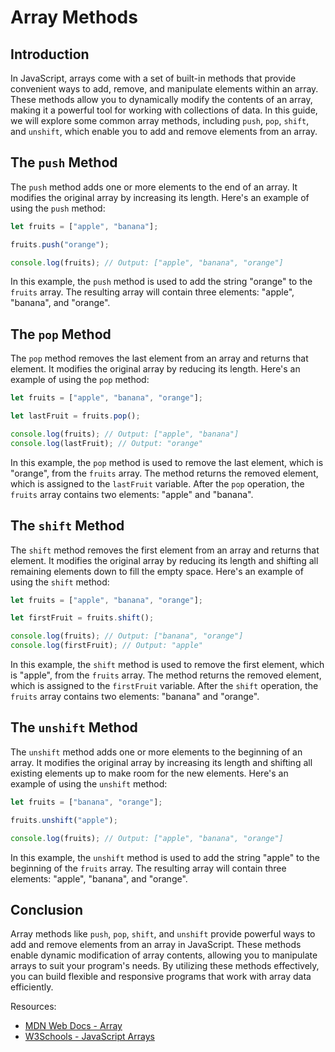 # Array Methods

## Introduction

In JavaScript, arrays come with a set of built-in methods that provide convenient ways to add, remove, and manipulate elements within an array. These methods allow you to dynamically modify the contents of an array, making it a powerful tool for working with collections of data. In this guide, we will explore some common array methods, including `push`, `pop`, `shift`, and `unshift`, which enable you to add and remove elements from an array.

## The `push` Method

The `push` method adds one or more elements to the end of an array. It modifies the original array by increasing its length. Here's an example of using the `push` method:

```javascript
let fruits = ["apple", "banana"];

fruits.push("orange");

console.log(fruits); // Output: ["apple", "banana", "orange"]
```

In this example, the `push` method is used to add the string "orange" to the `fruits` array. The resulting array will contain three elements: "apple", "banana", and "orange".

## The `pop` Method

The `pop` method removes the last element from an array and returns that element. It modifies the original array by reducing its length. Here's an example of using the `pop` method:

```javascript
let fruits = ["apple", "banana", "orange"];

let lastFruit = fruits.pop();

console.log(fruits); // Output: ["apple", "banana"]
console.log(lastFruit); // Output: "orange"
```

In this example, the `pop` method is used to remove the last element, which is "orange", from the `fruits` array. The method returns the removed element, which is assigned to the `lastFruit` variable. After the `pop` operation, the `fruits` array contains two elements: "apple" and "banana".

## The `shift` Method

The `shift` method removes the first element from an array and returns that element. It modifies the original array by reducing its length and shifting all remaining elements down to fill the empty space. Here's an example of using the `shift` method:

```javascript
let fruits = ["apple", "banana", "orange"];

let firstFruit = fruits.shift();

console.log(fruits); // Output: ["banana", "orange"]
console.log(firstFruit); // Output: "apple"
```

In this example, the `shift` method is used to remove the first element, which is "apple", from the `fruits` array. The method returns the removed element, which is assigned to the `firstFruit` variable. After the `shift` operation, the `fruits` array contains two elements: "banana" and "orange".

## The `unshift` Method

The `unshift` method adds one or more elements to the beginning of an array. It modifies the original array by increasing its length and shifting all existing elements up to make room for the new elements. Here's an example of using the `unshift` method:

```javascript
let fruits = ["banana", "orange"];

fruits.unshift("apple");

console.log(fruits); // Output: ["apple", "banana", "orange"]
```

In this example, the `unshift` method is used to add the string "apple" to the beginning of the `fruits` array. The resulting array will contain three elements: "apple", "banana", and "orange".

## Conclusion

Array methods like `push`, `pop`, `shift`, and `unshift` provide powerful ways to add and remove elements from an array in JavaScript. These methods enable dynamic modification of array contents, allowing you to manipulate arrays to suit your program's needs. By utilizing these methods effectively, you can build flexible and responsive programs that work with array data efficiently.

Resources:
- [MDN Web Docs - Array](https://developer.mozilla.org/en-US/docs/Web/JavaScript/Reference/Global_Objects/Array)
- [W3Schools - JavaScript Arrays](https://www.w3schools.com/js/js_arrays.asp)
